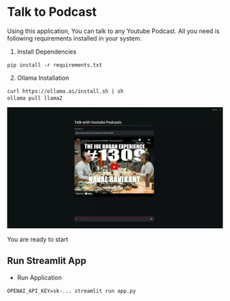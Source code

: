 # Talk to Podcast

Using this application, You can talk to any Youtube Podcast. All you need is following requirements installed in your system.

1. Install Dependencies
```
pip install -r requirements.txt
```
2. Ollama Installation
```
curl https://ollama.ai/install.sh | sh
ollama pull llama2
```
[![IMAGE ALT TEXT HERE](demo.png)](https://youtu.be/AGpl1h5K5v4)


You are ready to start

## Run Streamlit App

- Run Application
```
OPENAI_API_KEY=sk-... streamlit run app.py
```
